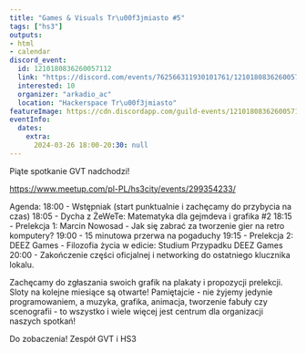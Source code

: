 ```yaml
---
title: "Games & Visuals Tr\u00f3jmiasto #5"
tags: ["hs3"]
outputs:
- html
- calendar
discord_event:
  id: 1210180836260057112
  link: "https://discord.com/events/762566311930101761/1210180836260057112"
  interested: 10
  organizer: "arkadio_ac"
  location: "Hackerspace Tr\u00f3jmiasto"
featureImage: https://cdn.discordapp.com/guild-events/1210180836260057112/535db193c1383f111ae7c875f58064e9.png?size=1024
eventInfo:
  dates:
    extra:
      2024-03-26 18:00-20:30: null
---
```

Piąte spotkanie GVT nadchodzi!

https://www.meetup.com/pl-PL/hs3city/events/299354233/

Agenda:
18:00 - Wstępniak (start punktualnie i zachęcamy do przybycia na czas)
18:05 - Dycha z ŻeWeTe: Matematyka dla gejmdeva i grafika #2
18:15 - Prelekcja 1: Marcin Nowosad - Jak się zabrać za tworzenie gier na retro komputery?
19:00 - 15 minutowa przerwa na pogaduchy
19:15 - Prelekcja 2: DEEZ Games - Filozofia życia w edicie: Studium Przypadku DEEZ Games
20:00 - Zakończenie części oficjalnej i networking do ostatniego klucznika lokalu.

Zachęcamy do zgłaszania swoich grafik na plakaty i propozycji prelekcji. Sloty na kolejne miesiące są otwarte! Pamiętajcie - nie żyjemy jedynie programowaniem, a muzyka, grafika, animacja, tworzenie fabuły czy scenografii - to wszystko i wiele więcej jest centrum dla organizacji naszych spotkań!

Do zobaczenia!
Zespół GVT i HS3
